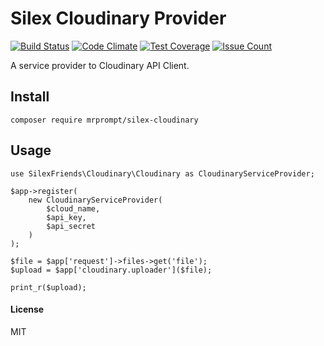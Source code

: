 # Silex Cloudinary Provider

[![Build Status](https://travis-ci.org/SilexFriends/Cloudinary.svg?branch=master)](https://travis-ci.org/SilexFriends/Cloudinary)
[![Code Climate](https://codeclimate.com/github/SilexFriends/Cloudinary/badges/gpa.svg)](https://codeclimate.com/github/SilexFriends/Cloudinary)
[![Test Coverage](https://codeclimate.com/github/SilexFriends/Cloudinary/badges/coverage.svg)](https://codeclimate.com/github/SilexFriends/Cloudinary/coverage)
[![Issue Count](https://codeclimate.com/github/SilexFriends/Cloudinary/badges/issue_count.svg)](https://codeclimate.com/github/SilexFriends/Cloudinary)

A service provider to Cloudinary API Client.

## Install

```
composer require mrprompt/silex-cloudinary
```

## Usage

```
use SilexFriends\Cloudinary\Cloudinary as CloudinaryServiceProvider;

$app->register(
    new CloudinaryServiceProvider(
        $cloud_name,
        $api_key,
        $api_secret
    )
);

$file = $app['request']->files->get('file');
$upload = $app['cloudinary.uploader']($file);

print_r($upload);

```


#### License
MIT